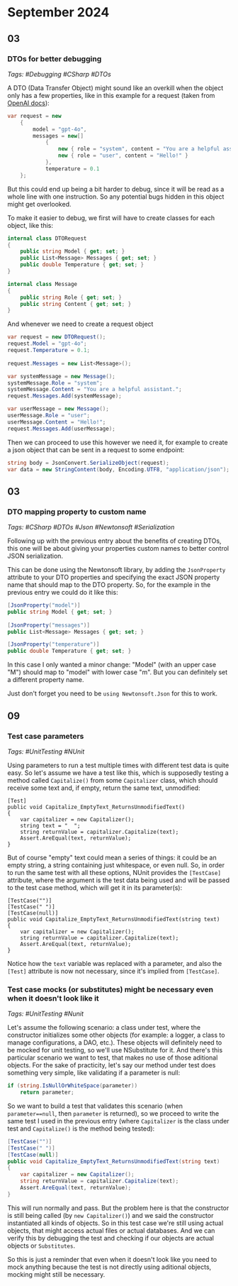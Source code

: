 # September 2024

## 03

### DTOs for better debugging

_Tags: #Debugging #CSharp #DTOs_

A DTO (Data Transfer Object) might sound like an overkill when the object only has a few properties, like in this example for a request (taken from [OpenAI docs](https://platform.openai.com/docs/api-reference/chat/create)):

```csharp
var request = new
    {
        model = "gpt-4o",
        messages = new[]
            {
                new { role = "system", content = "You are a helpful assistant." },
                new { role = "user", content = "Hello!" }
            },
            temperature = 0.1
    };
```

But this could end up being a bit harder to debug, since it will be read as a whole line with one instruction. So any potential bugs hidden in this object might get overlooked.

To make it easier to debug, we first will have to create classes for each object, like this:

```csharp
internal class DTORequest
{
    public string Model { get; set; }
    public List<Message> Messages { get; set; }
    public double Temperature { get; set; }
}

internal class Message
{
    public string Role { get; set; }
    public string Content { get; set; }
}
```

And whenever we need to create a request object

```csharp
var request = new DTORequest();
request.Model = "gpt-4o";
request.Temperature = 0.1;
            
request.Messages = new List<Message>();

var systemMessage = new Message();
systemMessage.Role = "system";
systemMessage.Content = "You are a helpful assistant.";
request.Messages.Add(systemMessage);

var userMessage = new Message();
userMessage.Role = "user";
userMessage.Content = "Hello!";
request.Messages.Add(userMessage);
```

Then we can proceed to use this however we need it, for example to create a json object that can be sent in a request to some endpoint:

```csharp
string body = JsonConvert.SerializeObject(request);
var data = new StringContent(body, Encoding.UTF8, "application/json");
```

## 03

### DTO mapping property to custom name

_Tags: #CSharp #DTOs #Json #Newtonsoft #Serialization_

Following up with the previous entry about the benefits of creating DTOs, this one will be about giving your properties custom names to better control JSON serialization.

This can be done using the Newtonsoft library, by adding the `JsonProperty` attribute to your DTO properties and specifying the exact JSON property name that should map to the DTO property. So, for the example in the previous entry we could do it like this:

```csharp
[JsonProperty("model")]
public string Model { get; set; }
        
[JsonProperty("messages")]
public List<Message> Messages { get; set; }

[JsonProperty("temperature")]
public double Temperature { get; set; }
```

In this case I only wanted a minor change: "Model" (with an upper case "M") should map to "model" with lower case "m". But you can definitely set a different property name.

Just don't forget you need to be `using Newtonsoft.Json` for this to work.

## 09

### Test case parameters

_Tags: #UnitTesting #NUnit_

Using parameters to run a test multiple times with different test data is quite easy. So let's assume we have a test like this, which is supposedly testing a method called `Capitalize()` from some `Capitalizer` class, which should receive some text and, if empty, return the same text, unmodified:

```Csharp
[Test]
public void Capitalize_EmptyText_ReturnsUnmodifiedText()
{
    var capitalizer = new Capitalizer();
    string text = "  ";
    string returnValue = capitalizer.Capitalize(text);
    Assert.AreEqual(text, returnValue);
}
```

But of course "empty" text could mean a series of things: it could be an empty string, a string containing just whitespace, or even null. So, in order to run the same test with all these options, NUnit provides the `[TestCase]` attribute, where the argument is the test data being used and will be passed to the test case method, which will get it in its parameter(s):

```Csharp
[TestCase("")]
[TestCase(" ")]
[TestCase(null)]
public void Capitalize_EmptyText_ReturnsUnmodifiedText(string text)
{
    var capitalizer = new Capitalizer();
    string returnValue = capitalizer.Capitalize(text);
    Assert.AreEqual(text, returnValue);
}
```

Notice how the `text` variable was replaced with a parameter, and also the `[Test]` attribute is now not necessary, since it's implied from `[TestCase]`.

### Test case mocks (or substitutes) might be necessary even when it doesn't look like it

_Tags: #UnitTesting #Nunit_

Let's assume the following scenario: a class under test, where the constructor initializes some other objects (for example: a logger, a class to manage configurations, a DAO, etc.). These objects will definitely need to be mocked for unit testing, so we'll use NSubstitute for it. And there's this particular scenario we want to test, that makes no use of those aditional objects. For the sake of practicity, let's say our method under test does something very simple, like validating if a parameter is null:

```csharp
if (string.IsNullOrWhiteSpace(parameter))
    return parameter;
```

So we want to build a test that validates this scenario (when `parameter==null`, then `parameter` is returned), so we proceed to write the same test I used in the previous entry (where `Capitalizer` is the class under test and `Capitalize()` is the method being tested):

```csharp
[TestCase("")]
[TestCase(" ")]
[TestCase(null)]
public void Capitalize_EmptyText_ReturnsUnmodifiedText(string text)
{
    var capitalizer = new Capitalizer();
    string returnValue = capitalizer.Capitalize(text);
    Assert.AreEqual(text, returnValue);
}
```

This will run normally and pass. But the problem here is that the constructor is still being called (by `new Capitalizer()`) and we said the constructor instantiated all kinds of objects. So in this test case we're still using actual objects, that might access actual files or actual databases. And we can verify this by debugging the test and checking if our objects are actual objects or `Substitutes`.

So this is just a reminder that even when it doesn't look like you need to mock anything because the test is not directly using aditional objects, mocking might still be necessary.
